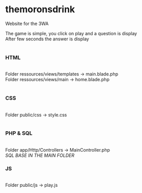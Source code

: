 # themoronsdrink
Website for the 3WA

The game is simple, you click on play and a question is display<br/>
After few seconds the answer is display<br/>
<br/>
<h3>HTML</h3><br/>
Folder ressources/views/templates -> main.blade.php<br/>
Folder ressources/views/main -> home.blade.php<br/>
<br/>
<h3>CSS</h3><br/>
Folder public/css -> style.css<br/>
<br/>
<h3>PHP & SQL</h3><br/>
Folder app/Http/Controllers -> MainController.php<br/>
<em>SQL BASE IN THE MAIN FOLDER</em>
<br/>
<h3>JS</h3><br/>
Folder public/js -> play.js<br/>
